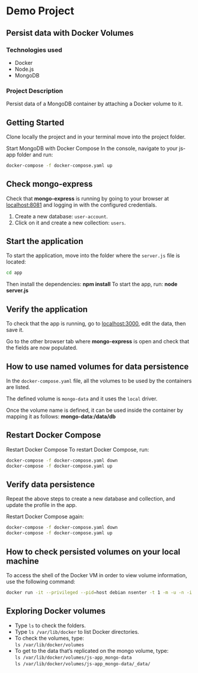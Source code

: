 # Demo Project

## Persist data with Docker Volumes

### Technologies used
- Docker  
- Node.js  
- MongoDB  

### Project Description
Persist data of a MongoDB container by attaching a Docker volume to it.

## Getting Started

Clone locally the project and in your terminal move into the project folder.

Start MongoDB with Docker Compose
In the console, navigate to your js-app folder and run:
```bash
docker-compose -f docker-compose.yaml up
```

## Check mongo-express

Check that **mongo-express** is running by going to your browser at [localhost:8081](http://localhost:8081) and logging in with the configured credentials.

1. Create a new database: `user-account`.
2. Click on it and create a new collection: `users`.

## Start the application

To start the application, move into the folder where the `server.js` file is located:

```bash
cd app
```

Then install the dependencies: **npm install**
To start the app, run: **node server.js**

## Verify the application

To check that the app is running, go to [localhost:3000](http://localhost:3000), edit the data, then save it.

Go to the other browser tab where **mongo-express** is open and check that the fields are now populated.

## How to use named volumes for data persistence

In the `docker-compose.yaml` file, all the volumes to be used by the containers are listed.

The defined volume is `mongo-data` and it uses the `local` driver.

Once the volume name is defined, it can be used inside the container by mapping it as follows: **mongo-data:/data/db**

## Restart Docker Compose

Restart Docker Compose
To restart Docker Compose, run:
```bash
docker-compose -f docker-compose.yaml down
docker-compose -f docker-compose.yaml up
```

## Verify data persistence

Repeat the above steps to create a new database and collection, and update the profile in the app.

Restart Docker Compose again:

```bash
docker-compose -f docker-compose.yaml down
docker-compose -f docker-compose.yaml up
```

## How to check persisted volumes on your local machine

To access the shell of the Docker VM in order to view volume information, use the following command:

```bash
docker run -it --privileged --pid=host debian nsenter -t 1 -m -u -n -i sh
```

## Exploring Docker volumes

- Type `ls` to check the folders.
- Type `ls /var/lib/docker` to list Docker directories.
- To check the volumes, type:  
  `ls /var/lib/docker/volumes`
- To get to the data that’s replicated on the mongo volume, type:  
  `ls /var/lib/docker/volumes/js-app_mongo-data`  
  `ls /var/lib/docker/volumes/js-app_mongo-data/_data/`

